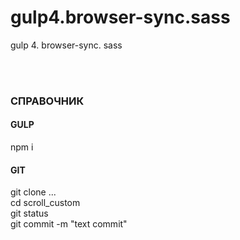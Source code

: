 # gulp4.browser-sync.sass
<p>gulp 4. browser-sync. sass</p>
<br><br>
<h3>СПРАВОЧНИК</h3>
<h4>GULP</h4>
<p>npm i</p>
<h4>GIT</h4>
<p>git clone ...<br>
cd scroll_custom<br>
git status<br>
git commit -m "text commit"<br>
